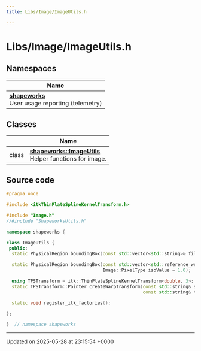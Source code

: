 ```yaml
---
title: Libs/Image/ImageUtils.h

---
```


# Libs/Image/ImageUtils.h



## Namespaces

| Name           |
| -------------- |
| **[shapeworks](../Namespaces/namespaceshapeworks.md)** <br>User usage reporting (telemetry)  |

## Classes

|                | Name           |
| -------------- | -------------- |
| class | **[shapeworks::ImageUtils](../Classes/classshapeworks_1_1ImageUtils.md)** <br>Helper functions for image.  |




## Source code

```cpp
#pragma once

#include <itkThinPlateSplineKernelTransform.h>

#include "Image.h"
//#include "ShapeworksUtils.h"

namespace shapeworks {

class ImageUtils {
 public:
  static PhysicalRegion boundingBox(const std::vector<std::string>& filenames, Image::PixelType isoValue = 1.0);

  static PhysicalRegion boundingBox(const std::vector<std::reference_wrapper<const Image>>& images,
                                    Image::PixelType isoValue = 1.0);

  using TPSTransform = itk::ThinPlateSplineKernelTransform<double, 3>;
  static TPSTransform::Pointer createWarpTransform(const std::string& source_landmarks_file,
                                                   const std::string& target_landmarks_file, const int stride = 1);

  static void register_itk_factories();

};

}  // namespace shapeworks
```


-------------------------------

Updated on 2025-05-28 at 23:15:54 +0000
